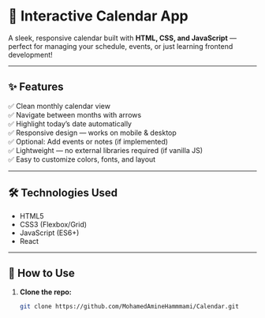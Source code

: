 # 📅 Interactive Calendar App

A sleek, responsive calendar built with **HTML, CSS, and JavaScript** — perfect for managing your schedule, events, or just learning frontend development!

---

## ✨ Features

✅ Clean monthly calendar view  
✅ Navigate between months with arrows  
✅ Highlight today’s date automatically  
✅ Responsive design — works on mobile & desktop  
✅ Optional: Add events or notes (if implemented)  
✅ Lightweight — no external libraries required (if vanilla JS)  
✅ Easy to customize colors, fonts, and layout

---

## 🛠️ Technologies Used

- HTML5
- CSS3 (Flexbox/Grid)
- JavaScript (ES6+)
- React

---

## 🚀 How to Use

1. **Clone the repo:**
   ```bash
   git clone https://github.com/MohamedAmineHammmami/Calendar.git
